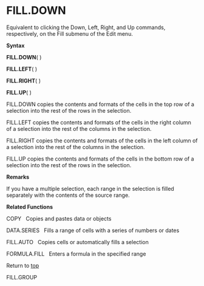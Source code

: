 FILL.DOWN
=========================================

Equivalent to clicking the Down, Left, Right, and Up commands,
respectively, on the Fill submenu of the Edit menu.

**Syntax**

**FILL.DOWN**( )

**FILL.LEFT**( )

**FILL.RIGHT**( )

**FILL.UP**( )

FILL.DOWN copies the contents and formats of the cells in the top row of
a selection into the rest of the rows in the selection.

FILL.LEFT copies the contents and formats of the cells in the right
column of a selection into the rest of the columns in the selection.

FILL.RIGHT copies the contents and formats of the cells in the left
column of a selection into the rest of the columns in the selection.

FILL.UP copies the contents and formats of the cells in the bottom row
of a selection into the rest of the rows in the selection.

**Remarks**

If you have a multiple selection, each range in the selection is filled
separately with the contents of the source range.

**Related Functions**

COPY   Copies and pastes data or objects

DATA.SERIES   Fills a range of cells with a series of numbers or dates

FILL.AUTO   Copies cells or automatically fills a selection

FORMULA.FILL   Enters a formula in the specified range

Return to [top](#E)

FILL.GROUP
